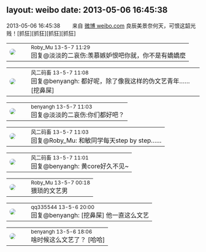 layout: weibo
date: 2013-05-06 16:45:38
---
<meta name="referrer" content="no-referrer" />

2013-05-06 16:45:38  &nbsp;&nbsp;&nbsp;&nbsp;&nbsp;&nbsp; 来自 <a href="http://weibo.com/" rel="nofollow">微博 weibo.com</a>
良辰美景奈何天，可恨这韶光贱！[抓狂][抓狂][抓狂][抓狂] ​​​

<table style="width: 100%;">
  <tr>
    <td style="width: 40px;"><img style="border-radius:50%" src="https://tva2.sinaimg.cn/crop.0.0.180.180.50/81fd9f09jw1e8qgp5bmzyj2050050aa8.jpg?KID=imgbed,tva&Expires=1624465812&ssig=cngi0O9Xa%2F"></td>
    <td colspan="2"><small>Roby_Mu 13-5-7 11:29</small><br/>回复@淡淡的二哀伤:羡慕嫉妒恨吧你就，你不是有嬌嬌麼</td>
  </tr>
</table>

<table style="width: 100%;">
  <tr>
    <td style="width: 40px;"><img style="border-radius:50%" src="https://tva3.sinaimg.cn/crop.0.0.639.639.50/6d2a6003jw8f3idy69w2gj20hs0hrt9g.jpg?KID=imgbed,tva&Expires=1624465812&ssig=%2FtLOk9xn3e"></td>
    <td colspan="2"><small>风二码畜 13-5-7 11:08</small><br/>回复@benyangh: 都好呢，除了像我这样的伪文艺青年……[挖鼻屎]</td>
  </tr>
</table>

<table style="width: 100%;">
  <tr>
    <td style="width: 40px;"><img style="border-radius:50%" src="https://tva1.sinaimg.cn/crop.296.450.921.921.50/71d749a6jw1ed6em798pyj216o16otmk.jpg?KID=imgbed,tva&Expires=1624465812&ssig=7yxQlDGG0F"></td>
    <td colspan="2"><small>benyangh 13-5-7 11:03</small><br/>回复@淡淡的二哀伤:你们都好吧？</td>
  </tr>
</table>

<table style="width: 100%;">
  <tr>
    <td style="width: 40px;"><img style="border-radius:50%" src="https://tva3.sinaimg.cn/crop.0.0.639.639.50/6d2a6003jw8f3idy69w2gj20hs0hrt9g.jpg?KID=imgbed,tva&Expires=1624465812&ssig=%2FtLOk9xn3e"></td>
    <td colspan="2"><small>风二码畜 13-5-7 11:03</small><br/>回复@Roby_Mu: 和敏同学每天step by step……</td>
  </tr>
</table>

<table style="width: 100%;">
  <tr>
    <td style="width: 40px;"><img style="border-radius:50%" src="https://tva3.sinaimg.cn/crop.0.0.639.639.50/6d2a6003jw8f3idy69w2gj20hs0hrt9g.jpg?KID=imgbed,tva&Expires=1624465812&ssig=%2FtLOk9xn3e"></td>
    <td colspan="2"><small>风二码畜 13-5-7 11:01</small><br/>回复@benyangh: 黄core好久不见~</td>
  </tr>
</table>

<table style="width: 100%;">
  <tr>
    <td style="width: 40px;"><img style="border-radius:50%" src="https://tva2.sinaimg.cn/crop.0.0.180.180.50/81fd9f09jw1e8qgp5bmzyj2050050aa8.jpg?KID=imgbed,tva&Expires=1624465812&ssig=cngi0O9Xa%2F"></td>
    <td colspan="2"><small>Roby_Mu 13-5-7 00:18</small><br/>猥琐的文艺男</td>
  </tr>
</table>

<table style="width: 100%;">
  <tr>
    <td style="width: 40px;"><img style="border-radius:50%" src="https://tva4.sinaimg.cn/crop.0.0.180.180.50/7d25944djw1e8qgp5bmzyj2050050aa8.jpg?KID=imgbed,tva&Expires=1624465812&ssig=mFGEZpcULJ"></td>
    <td colspan="2"><small>qq335544 13-5-6 20:00</small><br/>回复@benyangh: [挖鼻屎] 他一直这么文艺</td>
  </tr>
</table>

<table style="width: 100%;">
  <tr>
    <td style="width: 40px;"><img style="border-radius:50%" src="https://tva1.sinaimg.cn/crop.296.450.921.921.50/71d749a6jw1ed6em798pyj216o16otmk.jpg?KID=imgbed,tva&Expires=1624465812&ssig=7yxQlDGG0F"></td>
    <td colspan="2"><small>benyangh 13-5-6 18:06</small><br/>啥时候这么文艺了？ [哈哈]</td>
  </tr>
</table>
